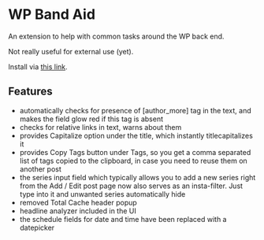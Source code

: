 # WP Band Aid

An extension to help with common tasks around the WP back end.

Not really useful for external use (yet).

Install via [this link](https://chrome.google.com/webstore/detail/wp-band-aid/aeceeddcjnflciomahopkpgklnfjebib).

## Features

- automatically checks for presence of [author_more] tag in the text, and makes the field glow red if this tag is absent
- checks for relative links in text, warns about them
- provides Capitalize option under the title, which instantly titlecapitalizes it
- provides Copy Tags button under Tags, so you get a comma separated list of tags copied to the clipboard, in case you need to reuse them on another post
- the series input field which typically allows you to add a new series right from the Add / Edit post page now also serves as an insta-filter. Just type into it and unwanted series automatically hide
- removed Total Cache header popup
- headline analyzer included in the UI
- the schedule fields for date and time have been replaced with a datepicker